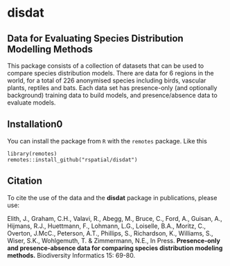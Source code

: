 # disdat

## Data for Evaluating Species Distribution Modelling Methods

This package consists of a collection of datasets that can be used to compare species distribution models. There are data for 6 regions in the world, for a total of 226 anonymised species including birds, vascular plants, reptiles and bats. Each data set has presence-only (and optionally background) training data to build models, and presence/absence data to evaluate models.


## Installation0

You can install the package from `R` with the `remotes` package. Like this

```
library(remotes)
remotes::install_github("rspatial/disdat")
```

## Citation

To cite the use of the data and the **disdat** package in publications, please use:

Elith, J., Graham, C.H., Valavi, R., Abegg, M., Bruce, C., Ford, A., Guisan, A., Hijmans, R.J., Huettmann, F., Lohmann, L.G., Loiselle, B.A., Moritz, C., Overton, J.McC., Peterson, A.T., Phillips, S., Richardson, K., Williams, S., Wiser, S.K., Wohlgemuth, T. & Zimmermann, N.E., In Press. **Presence-only and presence-absence data for comparing species distribution modeling methods.** Biodiversity Informatics 15: 69-80.
